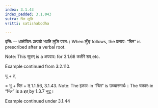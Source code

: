 ```yaml
---
index: 3.1.43
index_padded: 3.1.043
sutra: च्लि लुङि
vritti: satishabodha

---
```

वृत्तिः -- धातोश्च्लिः प्रत्ययो भवति लुङि परतः। When लुँङ् follows, the प्रत्यय: “च्लि” is prescribed after a verbal root.

Note: This सूत्रम् is a अपवाद: for 3.1.68 कर्तरि शप्‌ etc.


Example continued from 3.2.110.


भू + त्

= भू + च्लि + त् 1.1.56, 3.1.43. Note: The इकारः in “च्लि” is उच्चारणार्थः। The चकारः in “च्लि” is a इत् by 1.3.7 चुटू।


Example continued under 3.1.44